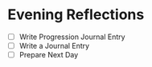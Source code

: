 # Evening Reflections

- [ ] Write Progression Journal Entry
- [ ] Write a Journal Entry
- [ ] Prepare Next Day
